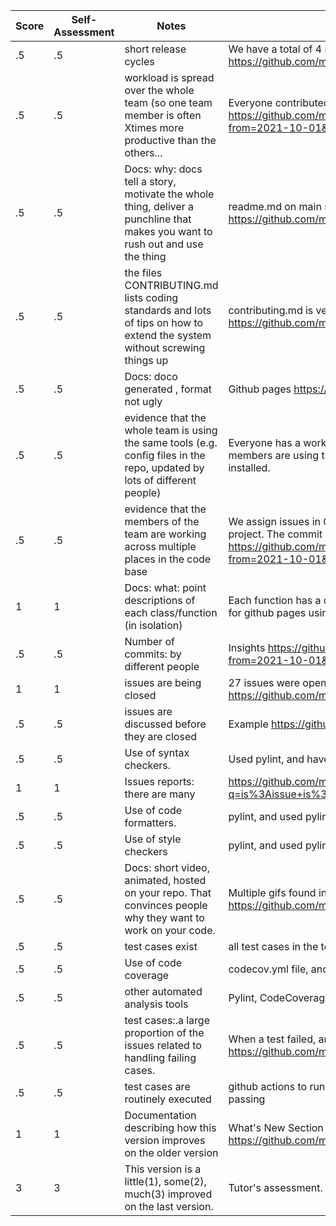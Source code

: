 | Score | Self-Assessment | Notes | Evidence |
| --- | --- | ---- | ------ |
|.5| .5 |short release cycles| We have a total of 4 releases. https://github.com/mtkumar123/MyDollarBot/releases|
|.5| .5 | workload is spread over the whole team (so one team member is often Xtimes more productive than the others...| Everyone contributed and had commits. Can be seen in insights https://github.com/mtkumar123/MyDollarBot/graphs/contributors?from=2021-10-01&to=2021-11-01&type=c|
|.5| .5 |Docs: why: docs tell a story, motivate the whole thing, deliver a punchline that makes you want to rush out and use the thing | readme.md on main sells our project very well. https://github.com/mtkumar123/MyDollarBot/blob/main/README.md|
|.5| .5 |the files CONTRIBUTING.md lists coding standards and lots of tips on how to extend the system without screwing things up  | contributing.md is very detailed https://github.com/mtkumar123/MyDollarBot/blob/main/CONTRIBUTING.md|
|.5| .5 |Docs: doco generated , format not ugly  | Github pages https://mtkumar123.github.io/MyDollarBot/|
|.5| .5 | evidence that the whole team is using the same tools (e.g. config files in the repo, updated by lots of different people) | Everyone has a working instance of the project locally. All the team members are using the same IDE and have all the required packages installed.|
|.5| .5 | evidence that the members of the team are working across multiple places in the code base | We assign issues in Github and start working on the required part of the project. The commit history of different members shows this. https://github.com/mtkumar123/MyDollarBot/graphs/contributors?from=2021-10-01&to=2021-11-04&type=c|
|1| 1 |Docs: what: point descriptions of each class/function (in isolation)  | Each function has a docstring, and is used to generate the documentation for github pages using sphinx|
|.5| .5 | Number of commits: by different people  | Insights https://github.com/mtkumar123/MyDollarBot/graphs/contributors?from=2021-10-01&to=2021-11-04&type=c|
|1| 1 |issues are being closed | 27 issues were opened and closed https://github.com/mtkumar123/MyDollarBot/issues|
|.5| .5 | issues are discussed before they are closed | Example https://github.com/mtkumar123/MyDollarBot/issues/61 |
|.5| .5 | Use of syntax checkers. | Used pylint, and have a pylintrc file |
|1| 1 | Issues reports: there are many  | https://github.com/mtkumar123/MyDollarBot/issues?q=is%3Aissue+is%3Aclosed|
|.5| .5 | Use of code formatters. | pylint, and used pylintrc for config of pylint |
|.5| .5 | Use of style checkers | pylint, and used pylintrc for config of pylint |
|.5| .5 | Docs: short video, animated, hosted on your repo. That convinces people why they want to work on your code. | Multiple gifs found in the readme.md https://github.com/mtkumar123/MyDollarBot/blob/main/README.md|
|.5| .5 | test cases exist  | all test cases in the test folder. code coverage is 68 percent |
|.5| .5 | Use of code coverage  | codecov.yml file, and code coverage is 68%|
|.5| .5 | other automated analysis tools  | Pylint, CodeCoverage, Github Actions, Pytest. |
|.5| .5 |test cases:.a large proportion of the issues related to handling failing cases. | When a test failed, an issue was opened tagged as bug. Example https://github.com/mtkumar123/MyDollarBot/issues/23|
|.5| .5 |test cases are routinely executed | github actions to run the tests routinely. build badge to show the build is passing |
|1| 1 |Documentation describing how this version improves on the older version| What's New Section in the readme.md https://github.com/mtkumar123/MyDollarBot/blob/main/README.md|
|3| 3 | This version is a little(1), some(2), much(3) improved on the last version.|Tutor's assessment.| 